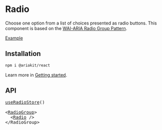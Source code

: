 # Radio

<p data-description>
  Choose one option from a list of choices presented as radio buttons. This component is based on the <a href="https://www.w3.org/WAI/ARIA/apg/patterns/radiobutton/">WAI-ARIA Radio Group Pattern</a>.
</p>

<a href="../examples/radio/index.tsx" data-playground>Example</a>

## Installation

```sh
npm i @ariakit/react
```

Learn more in [Getting started](/guide/getting-started).

## API

<pre data-api>
<a href="/apis/radio-store">useRadioStore</a>()

&lt;<a href="/apis/radio">RadioGroup</a>&gt;
  &lt;<a href="/apis/radio">Radio</a> /&gt;
&lt;/RadioGroup&gt;
</pre>
